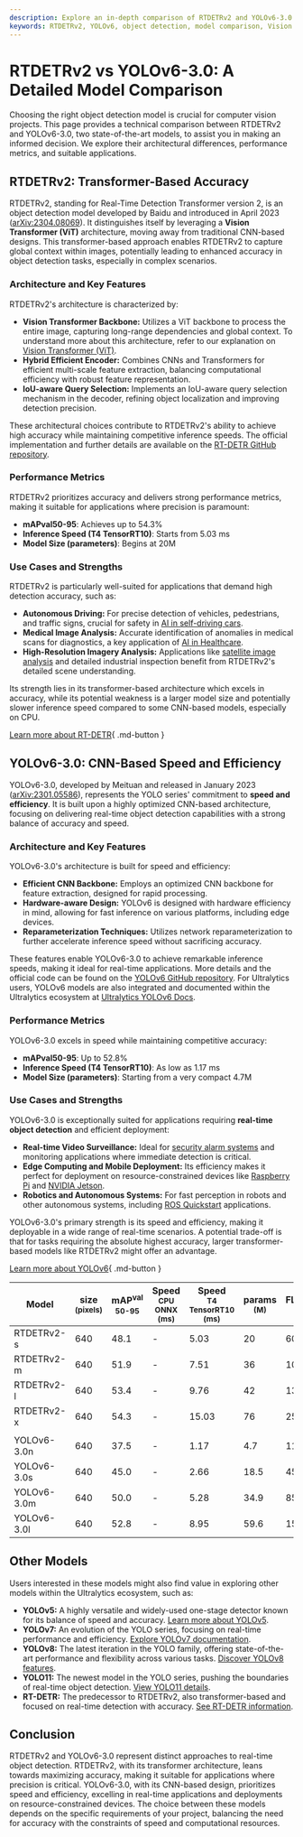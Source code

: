 ```yaml
---
description: Explore an in-depth comparison of RTDETRv2 and YOLOv6-3.0. Learn about architecture, performance, and use cases to choose the right object detection model.
keywords: RTDETRv2, YOLOv6, object detection, model comparison, Vision Transformer, CNN, real-time AI, AI in computer vision, Ultralytics, accuracy vs speed
---
```


# RTDETRv2 vs YOLOv6-3.0: A Detailed Model Comparison

Choosing the right object detection model is crucial for computer vision projects. This page provides a technical comparison between RTDETRv2 and YOLOv6-3.0, two state-of-the-art models, to assist you in making an informed decision. We explore their architectural differences, performance metrics, and suitable applications.

<script async src="https://cdn.jsdelivr.net/npm/chart.js"></script>
<script defer src="../../javascript/benchmark.js"></script>

<canvas id="modelComparisonChart" width="1024" height="400" active-models='["RTDETRv2", "YOLOv6-3.0"]'></canvas>

## RTDETRv2: Transformer-Based Accuracy

RTDETRv2, standing for Real-Time Detection Transformer version 2, is an object detection model developed by Baidu and introduced in April 2023 ([arXiv:2304.08069](https://arxiv.org/abs/2304.08069)). It distinguishes itself by leveraging a **Vision Transformer (ViT)** architecture, moving away from traditional CNN-based designs. This transformer-based approach enables RTDETRv2 to capture global context within images, potentially leading to enhanced accuracy in object detection tasks, especially in complex scenarios.

### Architecture and Key Features

RTDETRv2's architecture is characterized by:

- **Vision Transformer Backbone:** Utilizes a ViT backbone to process the entire image, capturing long-range dependencies and global context. To understand more about this architecture, refer to our explanation on [Vision Transformer (ViT)](https://www.ultralytics.com/glossary/vision-transformer-vit).
- **Hybrid Efficient Encoder:** Combines CNNs and Transformers for efficient multi-scale feature extraction, balancing computational efficiency with robust feature representation.
- **IoU-aware Query Selection:** Implements an IoU-aware query selection mechanism in the decoder, refining object localization and improving detection precision.

These architectural choices contribute to RTDETRv2's ability to achieve high accuracy while maintaining competitive inference speeds. The official implementation and further details are available on the [RT-DETR GitHub repository](https://github.com/lyuwenyu/RT-DETR/tree/main/rtdetrv2_pytorch).

### Performance Metrics

RTDETRv2 prioritizes accuracy and delivers strong performance metrics, making it suitable for applications where precision is paramount:

- **mAPval50-95**: Achieves up to 54.3%
- **Inference Speed (T4 TensorRT10)**: Starts from 5.03 ms
- **Model Size (parameters)**: Begins at 20M

### Use Cases and Strengths

RTDETRv2 is particularly well-suited for applications that demand high detection accuracy, such as:

- **Autonomous Driving:** For precise detection of vehicles, pedestrians, and traffic signs, crucial for safety in [AI in self-driving cars](https://www.ultralytics.com/solutions/ai-in-self-driving).
- **Medical Image Analysis:** Accurate identification of anomalies in medical scans for diagnostics, a key application of [AI in Healthcare](https://www.ultralytics.com/solutions/ai-in-healthcare).
- **High-Resolution Imagery Analysis:** Applications like [satellite image analysis](https://www.ultralytics.com/glossary/satellite-image-analysis) and detailed industrial inspection benefit from RTDETRv2's detailed scene understanding.

Its strength lies in its transformer-based architecture which excels in accuracy, while its potential weakness is a larger model size and potentially slower inference speed compared to some CNN-based models, especially on CPU.

[Learn more about RT-DETR](https://docs.ultralytics.com/models/rtdetr/){ .md-button }

## YOLOv6-3.0: CNN-Based Speed and Efficiency

YOLOv6-3.0, developed by Meituan and released in January 2023 ([arXiv:2301.05586](https://arxiv.org/abs/2301.05586)), represents the YOLO series' commitment to **speed and efficiency**. It is built upon a highly optimized CNN-based architecture, focusing on delivering real-time object detection capabilities with a strong balance of accuracy and speed.

### Architecture and Key Features

YOLOv6-3.0's architecture is built for speed and efficiency:

- **Efficient CNN Backbone:** Employs an optimized CNN backbone for feature extraction, designed for rapid processing.
- **Hardware-aware Design:** YOLOv6 is designed with hardware efficiency in mind, allowing for fast inference on various platforms, including edge devices.
- **Reparameterization Techniques:** Utilizes network reparameterization to further accelerate inference speed without sacrificing accuracy.

These features enable YOLOv6-3.0 to achieve remarkable inference speeds, making it ideal for real-time applications. More details and the official code can be found on the [YOLOv6 GitHub repository](https://github.com/meituan/YOLOv6). For Ultralytics users, YOLOv6 models are also integrated and documented within the Ultralytics ecosystem at [Ultralytics YOLOv6 Docs](https://docs.ultralytics.com/models/yolov6/).

### Performance Metrics

YOLOv6-3.0 excels in speed while maintaining competitive accuracy:

- **mAPval50-95**: Up to 52.8%
- **Inference Speed (T4 TensorRT10)**: As low as 1.17 ms
- **Model Size (parameters)**: Starting from a very compact 4.7M

### Use Cases and Strengths

YOLOv6-3.0 is exceptionally suited for applications requiring **real-time object detection** and efficient deployment:

- **Real-time Video Surveillance:** Ideal for [security alarm systems](https://docs.ultralytics.com/guides/security-alarm-system/) and monitoring applications where immediate detection is critical.
- **Edge Computing and Mobile Deployment:** Its efficiency makes it perfect for deployment on resource-constrained devices like [Raspberry Pi](https://docs.ultralytics.com/guides/raspberry-pi/) and [NVIDIA Jetson](https://docs.ultralytics.com/guides/nvidia-jetson/).
- **Robotics and Autonomous Systems:** For fast perception in robots and other autonomous systems, including [ROS Quickstart](https://docs.ultralytics.com/guides/ros-quickstart/) applications.

YOLOv6-3.0's primary strength is its speed and efficiency, making it deployable in a wide range of real-time scenarios. A potential trade-off is that for tasks requiring the absolute highest accuracy, larger transformer-based models like RTDETRv2 might offer an advantage.

[Learn more about YOLOv6](https://docs.ultralytics.com/models/yolov6/){ .md-button }

| Model       | size<br><sup>(pixels) | mAP<sup>val<br>50-95 | Speed<br><sup>CPU ONNX<br>(ms) | Speed<br><sup>T4 TensorRT10<br>(ms) | params<br><sup>(M) | FLOPs<br><sup>(B) |
| ----------- | --------------------- | -------------------- | ------------------------------ | ----------------------------------- | ------------------ | ----------------- |
| RTDETRv2-s  | 640                   | 48.1                 | -                              | 5.03                                | 20                 | 60                |
| RTDETRv2-m  | 640                   | 51.9                 | -                              | 7.51                                | 36                 | 100               |
| RTDETRv2-l  | 640                   | 53.4                 | -                              | 9.76                                | 42                 | 136               |
| RTDETRv2-x  | 640                   | 54.3                 | -                              | 15.03                               | 76                 | 259               |
|             |                       |                      |                                |                                     |                    |                   |
| YOLOv6-3.0n | 640                   | 37.5                 | -                              | 1.17                                | 4.7                | 11.4              |
| YOLOv6-3.0s | 640                   | 45.0                 | -                              | 2.66                                | 18.5               | 45.3              |
| YOLOv6-3.0m | 640                   | 50.0                 | -                              | 5.28                                | 34.9               | 85.8              |
| YOLOv6-3.0l | 640                   | 52.8                 | -                              | 8.95                                | 59.6               | 150.7             |

## Other Models

Users interested in these models might also find value in exploring other models within the Ultralytics ecosystem, such as:

- **YOLOv5:** A highly versatile and widely-used one-stage detector known for its balance of speed and accuracy. [Learn more about YOLOv5](https://docs.ultralytics.com/models/yolov5/).
- **YOLOv7:** An evolution of the YOLO series, focusing on real-time performance and efficiency. [Explore YOLOv7 documentation](https://docs.ultralytics.com/models/yolov7/).
- **YOLOv8:** The latest iteration in the YOLO family, offering state-of-the-art performance and flexibility across various tasks. [Discover YOLOv8 features](https://docs.ultralytics.com/models/yolov8/).
- **YOLO11:** The newest model in the YOLO series, pushing the boundaries of real-time object detection. [View YOLO11 details](https://docs.ultralytics.com/models/yolo11/).
- **RT-DETR:** The predecessor to RTDETRv2, also transformer-based and focused on real-time detection with accuracy. [See RT-DETR information](https://docs.ultralytics.com/models/rtdetr/).

## Conclusion

RTDETRv2 and YOLOv6-3.0 represent distinct approaches to real-time object detection. RTDETRv2, with its transformer architecture, leans towards maximizing accuracy, making it suitable for applications where precision is critical. YOLOv6-3.0, with its CNN-based design, prioritizes speed and efficiency, excelling in real-time applications and deployments on resource-constrained devices. The choice between these models depends on the specific requirements of your project, balancing the need for accuracy with the constraints of speed and computational resources.
